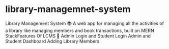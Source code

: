 # library-managemnet-system
Library Management System 📚 A web app for managing all the activities of a library like managing members and book transactions, built on MERN StackFeatures Of LCMS 🚀 Admin Login and Student Login Admin and Student Dashboard Adding Library Members

